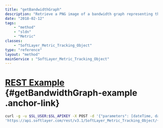 ```yaml
---
title: "getBandwidthGraph"
description: "Retrieve a PNG image of a bandwidth graph representing the bandwidth usage over time recorded by SofTLayer's bandwidth pollers. "
date: "2018-02-12"
tags:
    - "method"
    - "sldn"
    - "Metric"
classes:
    - "SoftLayer_Metric_Tracking_Object"
type: "reference"
layout: "method"
mainService : "SoftLayer_Metric_Tracking_Object"
---
```


# [REST Example](#getBandwidthGraph-example) <a href="/article/rest/"><i class="fas fa-question"></i></a> {#getBandwidthGraph-example .anchor-link} 
```bash
curl -g -u $SL_USER:$SL_APIKEY -X POST -d '{"parameters": [dateTime, dateTime, string, int, int, int, boolean]}' \
'https://api.softlayer.com/rest/v3.1/SoftLayer_Metric_Tracking_Object/{SoftLayer_Metric_Tracking_ObjectID}/getBandwidthGraph'
```
